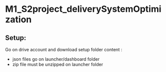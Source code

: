 # M1_S2project_deliverySystemOptimization

## Setup:
Go on drive account and download setup folder content :
- json files go on launcher/dashboard folder
- zip file must be unzipped on launcher folder


